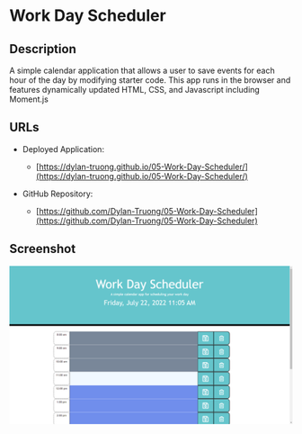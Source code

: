 # Work Day Scheduler

## Description 

A simple calendar application that allows a user to save events for each hour of the day by modifying starter code. This app runs in the browser and features dynamically updated HTML, CSS, and Javascript including Moment.js

## URLs

* Deployed Application: 
    - [https://dylan-truong.github.io/05-Work-Day-Scheduler/](https://dylan-truong.github.io/05-Work-Day-Scheduler/)

* GitHub Repository:
    - [https://github.com/Dylan-Truong/05-Work-Day-Scheduler](https://github.com/Dylan-Truong/05-Work-Day-Scheduler)

## Screenshot

![](./Assets/images/work-day-scheduler-mainpage.png)

